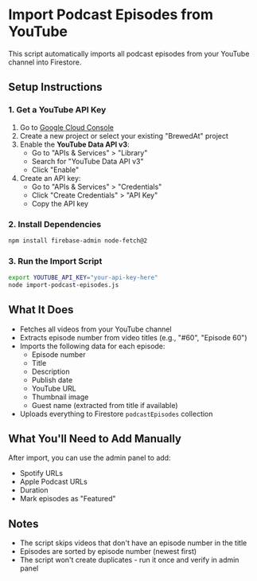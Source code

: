 # Import Podcast Episodes from YouTube

This script automatically imports all podcast episodes from your YouTube channel into Firestore.

## Setup Instructions

### 1. Get a YouTube API Key

1. Go to [Google Cloud Console](https://console.cloud.google.com/)
2. Create a new project or select your existing "BrewedAt" project
3. Enable the **YouTube Data API v3**:
   - Go to "APIs & Services" > "Library"
   - Search for "YouTube Data API v3"
   - Click "Enable"
4. Create an API key:
   - Go to "APIs & Services" > "Credentials"
   - Click "Create Credentials" > "API Key"
   - Copy the API key

### 2. Install Dependencies

```bash
npm install firebase-admin node-fetch@2
```

### 3. Run the Import Script

```bash
export YOUTUBE_API_KEY="your-api-key-here"
node import-podcast-episodes.js
```

## What It Does

- Fetches all videos from your YouTube channel
- Extracts episode number from video titles (e.g., "#60", "Episode 60")
- Imports the following data for each episode:
  - Episode number
  - Title
  - Description
  - Publish date
  - YouTube URL
  - Thumbnail image
  - Guest name (extracted from title if available)
- Uploads everything to Firestore `podcastEpisodes` collection

## What You'll Need to Add Manually

After import, you can use the admin panel to add:
- Spotify URLs
- Apple Podcast URLs
- Duration
- Mark episodes as "Featured"

## Notes

- The script skips videos that don't have an episode number in the title
- Episodes are sorted by episode number (newest first)
- The script won't create duplicates - run it once and verify in admin panel
